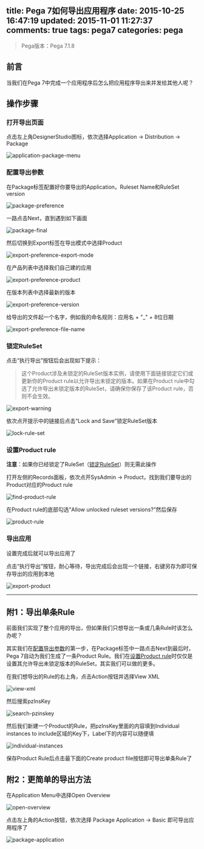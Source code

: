 title:  Pega 7如何导出应用程序
date: 2015-10-25 16:47:19
updated: 2015-11-01 11:27:37
comments: true
tags: pega7
categories: pega
---

> Pega版本：Pega 7.1.8

## 前言

当我们在Pega 7中完成一个应用程序后怎么把应用程序导出来并发给其他人呢？

## 操作步骤

### 打开导出页面

点击左上角DesignerStudio图标，依次选择Application -> Distribution -> Package

![application-package-menu](application-package-menu.png)

### 配置导出参数

在Package标签配置好你要导出的Application，Ruleset Name和RuleSet version

![package-preference](package-preference.png)

一路点击Next，直到遇到如下画面

![package-final](package-final.png)

然后切换到Export标签在导出模式中选择Product

![export-preference-export-mode](export-preference-export-mode.png)

在产品列表中选择我们自己建的应用

![export-preference-product](export-preference-product.png)

在版本列表中选择最新的版本

![export-preference-version](export-preference-version.png)

给导出的文件起一个名字，例如我的命名规则：应用名 + "_" + 8位日期

![export-preference-file-name](export-preference-file-name.png)

### 锁定RuleSet

点击“执行导出”按钮后会出现如下提示：
> 这个Product涉及未锁定的RuleSet版本实例，请使用下面链接锁定它们或更新你的Product rule以允许导出未锁定的版本。如果在Product rule中勾选了允许导出未锁定版本的RuleSet，请确保你保存了该Product rule，否则不会生效。

![export-warning](export-warning.png)

依次点开提示中的链接后点击“Lock and Save”锁定RuleSet版本

![lock-rule-set](lock-rule-set.png)

### 设置Product rule

**注意**：如果你已经锁定了RuleSet（[锁定RuleSet](#锁定RuleSet)）则无需此操作

打开左侧的Records面板，依次点开SysAdmin -> Product，找到我们要导出的Product对应的Product rule

![find-product-rule](find-product-rule.png)

在Product rule的底部勾选“Allow unlocked ruleset versions?”然后保存

![product-rule](product-rule.png)

### 导出应用

设置完成后就可以导出应用了

点击“执行导出”按钮，耐心等待，导出完成后会出现一个链接，右键另存为即可保存导出的应用到本地

![export-product](export-product.png)

---

## 附1：导出单条Rule

前面我们实现了整个应用的导出，但如果我们只想导出一条或几条Rule时该怎么办呢？

其实我们在[配置导出参数](#配置导出参数)的第一步，在Package标签中一路点击Next到最后时，Pega 7自动为我们生成了一条Product Rule。我们在[设置Product rule](#设置Product_rule)时仅仅是设置其允许导出未锁定版本的RuleSet，其实我们可以做的更多。

在我们想导出的Rule的右上角，点击Action按钮并选择View XML

![view-xml](view-xml.png)

然后搜索pzInsKey

![search-pzinskey](search-pzinskey.png)

然后我们新建一个Product的Rule，把pzInsKey里面的内容填到Individual instances to include区域的Key下，Label下的内容可以随便填

![individual-instances](individual-instances.png)

保存Product Rule后点击最下面的Create product file按钮即可导出单条Rule了

## 附2：更简单的导出方法

在Application Menu中选择Open Overview

![open-overview](open-overview.png)

点击左上角的Action按钮，依次选择 Package Application -> Basic 即可导出应用程序了

![package-application](package-application.png)